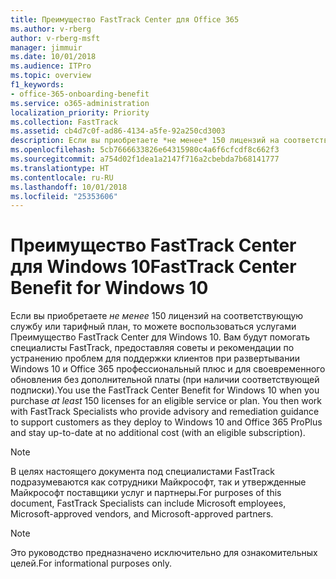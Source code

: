 ```yaml
---
title: Преимущество FastTrack Center для Office 365
ms.author: v-rberg
author: v-rberg-msft
manager: jimmuir
ms.date: 10/01/2018
ms.audience: ITPro
ms.topic: overview
f1_keywords:
- office-365-onboarding-benefit
ms.service: o365-administration
localization_priority: Priority
ms.collection: FastTrack
ms.assetid: cb4d7c0f-ad86-4134-a5fe-92a250cd3003
description: Если вы приобретаете *не менее* 150 лицензий на соответствующую службу или тарифный план, то можете воспользоваться услугами Преимущество FastTrack Center для Windows 10.
ms.openlocfilehash: 5cb7666633826e64315980c4a6f6cfcdf8c662f3
ms.sourcegitcommit: a754d02f1dea1a2147f716a2cbebda7b68141777
ms.translationtype: HT
ms.contentlocale: ru-RU
ms.lasthandoff: 10/01/2018
ms.locfileid: "25353606"
---
```

# <a name="fasttrack-center-benefit-for-windows-10"></a><span data-ttu-id="abd29-103">Преимущество FastTrack Center для Windows 10</span><span class="sxs-lookup"><span data-stu-id="abd29-103">FastTrack Center Benefit for Windows 10</span></span>

<span data-ttu-id="abd29-p101">Если вы приобретаете *не менее* 150 лицензий на соответствующую службу или тарифный план, то можете воспользоваться услугами Преимущество FastTrack Center для Windows 10. Вам будут помогать специалисты FastTrack, предоставляя советы и рекомендации по устранению проблем для поддержки клиентов при развертывании Windows 10 и Office 365 профессиональный плюс и для своевременного обновления без дополнительной платы (при наличии соответствующей подписки).</span><span class="sxs-lookup"><span data-stu-id="abd29-p101">You use the FastTrack Center Benefit for Windows 10 when you purchase  *at least*  150 licenses for an eligible service or plan.  You then work with FastTrack Specialists who provide advisory and remediation guidance to support customers as they deploy to Windows 10 and Office 365 ProPlus and stay up-to-date at no additional cost (with an eligible subscription).</span></span> 
  
> [!NOTE]
> <span data-ttu-id="abd29-106">В целях настоящего документа под специалистами FastTrack подразумеваются как сотрудники Майкрософт, так и утвержденные Майкрософт поставщики услуг и партнеры.</span><span class="sxs-lookup"><span data-stu-id="abd29-106">For purposes of this document, FastTrack Specialists can include Microsoft employees, Microsoft-approved vendors, and Microsoft-approved partners.</span></span> 
    
> [!NOTE]
> <span data-ttu-id="abd29-107">Это руководство предназначено исключительно для ознакомительных целей.</span><span class="sxs-lookup"><span data-stu-id="abd29-107">For informational purposes only.</span></span> 
  

  

 